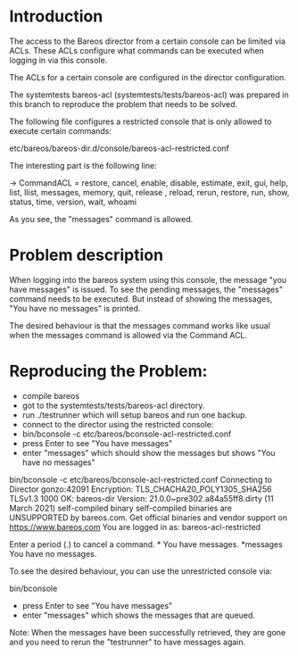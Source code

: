 # Introduction

The access to the Bareos director from a certain console can be limited via ACLs.
These ACLs configure what commands can be executed when logging in via this console.


The ACLs for a certain console are configured in the director configuration.

The systemtests bareos-acl (systemtests/tests/bareos-acl) was prepared in this
branch to reproduce the problem that needs to be solved.

The following file configures a restricted console that is only allowed to execute
certain commands:

etc/bareos/bareos-dir.d/console/bareos-acl-restricted.conf

The interesting part is the following line:

-> CommandACL = restore, cancel, enable, disable, estimate, exit, gui, help, list, llist, messages, memory, quit, release    , reload, rerun, restore, run, show, status, time, version, wait, whoami

As you see, the "messages" command is allowed.

# Problem description

When logging into the bareos system using this console, the message "you have
messages" is issued.
To see the pending messages, the "messages" command needs to be executed. But
instead of showing the messages, "You have no messages" is printed.

The desired behaviour is that the messages command works like usual when the
messages command is allowed via the Command ACL.


# Reproducing the Problem:

* compile bareos
* got to the systemtests/tests/bareos-acl directory.
* run ./testrunner which will setup bareos and run one backup.
* connect to the director using the restricted console:
* bin/bconsole -c etc/bareos/bconsole-acl-restricted.conf
* press Enter to see "You have messages"
* enter "messages" which should show the messages but shows "You have no messages"


bin/bconsole -c etc/bareos/bconsole-acl-restricted.conf
Connecting to Director gonzo:42091
 Encryption: TLS_CHACHA20_POLY1305_SHA256 TLSv1.3
1000 OK: bareos-dir Version: 21.0.0~pre302.a84a55ff8.dirty (11 March 2021)
self-compiled binary
self-compiled binaries are UNSUPPORTED by bareos.com.
Get official binaries and vendor support on https://www.bareos.com
You are logged in as: bareos-acl-restricted

Enter a period (.) to cancel a command.
*
You have messages.
*messages
You have no messages.


To see the desired behaviour, you can use the unrestricted console via:

bin/bconsole
* press Enter to see "You have messages"
* enter "messages" which shows the messages that are queued.

Note: When the messages have been successfully retrieved, they are gone and you need
to rerun the "testrunner" to have messages again.









